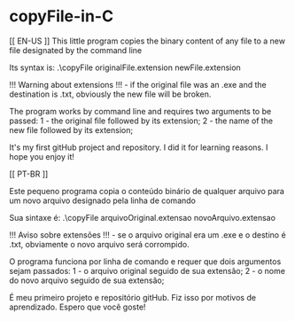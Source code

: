 # copyFile-in-C

[[ EN-US ]]
This little program copies the binary content of any file to a new file designated by the command line

Its syntax is:
    .\copyFile originalFile.extension newFile.extension

!!!  Warning about extensions !!!
    - if the original file was an .exe and the destination is .txt, obviously the new file will be broken.


The program works by command line and requires two arguments to be passed:
    1 - the original file followed by its extension;
    2 - the name of the new file followed by its extension;

It's my first gitHub project and repository. I did it for learning reasons. I hope you enjoy it!

[[ PT-BR ]]

Este pequeno programa copia o conteúdo binário de qualquer arquivo para um novo arquivo designado pela linha de comando

Sua sintaxe é:
    .\copyFile arquivoOriginal.extensao novoArquivo.extensao

!!! Aviso sobre extensões !!!
    - se o arquivo original era um .exe e o destino é .txt, obviamente o novo arquivo será corrompido.


O programa funciona por linha de comando e requer que dois argumentos sejam passados:
    1 - o arquivo original seguido de sua extensão;
    2 - o nome do novo arquivo seguido de sua extensão;

É meu primeiro projeto e repositório gitHub. Fiz isso por motivos de aprendizado. Espero que você goste!
